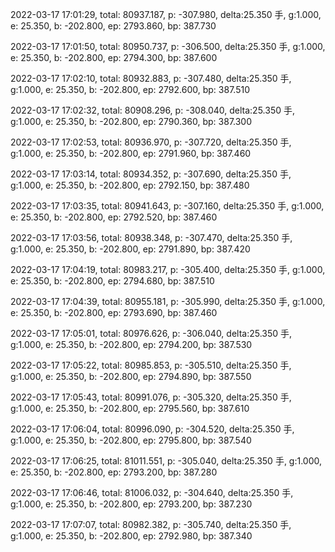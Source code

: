 2022-03-17 17:01:29, total: 80937.187, p: -307.980, delta:25.350 手, g:1.000, e: 25.350, b: -202.800, ep: 2793.860, bp: 387.730

2022-03-17 17:01:50, total: 80950.737, p: -306.500, delta:25.350 手, g:1.000, e: 25.350, b: -202.800, ep: 2794.300, bp: 387.600

2022-03-17 17:02:10, total: 80932.883, p: -307.480, delta:25.350 手, g:1.000, e: 25.350, b: -202.800, ep: 2792.600, bp: 387.510

2022-03-17 17:02:32, total: 80908.296, p: -308.040, delta:25.350 手, g:1.000, e: 25.350, b: -202.800, ep: 2790.360, bp: 387.300

2022-03-17 17:02:53, total: 80936.970, p: -307.720, delta:25.350 手, g:1.000, e: 25.350, b: -202.800, ep: 2791.960, bp: 387.460

2022-03-17 17:03:14, total: 80934.352, p: -307.690, delta:25.350 手, g:1.000, e: 25.350, b: -202.800, ep: 2792.150, bp: 387.480

2022-03-17 17:03:35, total: 80941.643, p: -307.160, delta:25.350 手, g:1.000, e: 25.350, b: -202.800, ep: 2792.520, bp: 387.460

2022-03-17 17:03:56, total: 80938.348, p: -307.470, delta:25.350 手, g:1.000, e: 25.350, b: -202.800, ep: 2791.890, bp: 387.420

2022-03-17 17:04:19, total: 80983.217, p: -305.400, delta:25.350 手, g:1.000, e: 25.350, b: -202.800, ep: 2794.680, bp: 387.510

2022-03-17 17:04:39, total: 80955.181, p: -305.990, delta:25.350 手, g:1.000, e: 25.350, b: -202.800, ep: 2793.690, bp: 387.460

2022-03-17 17:05:01, total: 80976.626, p: -306.040, delta:25.350 手, g:1.000, e: 25.350, b: -202.800, ep: 2794.200, bp: 387.530

2022-03-17 17:05:22, total: 80985.853, p: -305.510, delta:25.350 手, g:1.000, e: 25.350, b: -202.800, ep: 2794.890, bp: 387.550

2022-03-17 17:05:43, total: 80991.076, p: -305.320, delta:25.350 手, g:1.000, e: 25.350, b: -202.800, ep: 2795.560, bp: 387.610

2022-03-17 17:06:04, total: 80996.090, p: -304.520, delta:25.350 手, g:1.000, e: 25.350, b: -202.800, ep: 2795.800, bp: 387.540

2022-03-17 17:06:25, total: 81011.551, p: -305.040, delta:25.350 手, g:1.000, e: 25.350, b: -202.800, ep: 2793.200, bp: 387.280

2022-03-17 17:06:46, total: 81006.032, p: -304.640, delta:25.350 手, g:1.000, e: 25.350, b: -202.800, ep: 2793.200, bp: 387.230

2022-03-17 17:07:07, total: 80982.382, p: -305.740, delta:25.350 手, g:1.000, e: 25.350, b: -202.800, ep: 2792.980, bp: 387.340
